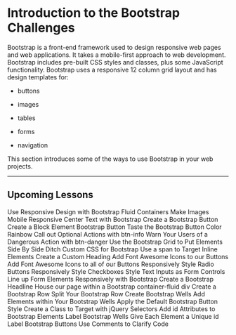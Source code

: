 # Introduction to the Bootstrap Challenges

Bootstrap is a front-end framework used to design responsive web pages and web applications. It takes a mobile-first approach to web development. Bootstrap includes pre-built CSS styles and classes, plus some JavaScript functionality. Bootstrap uses a responsive 12 column grid layout and has design templates for:

- buttons

- images

- tables

- forms

- navigation

This section introduces some of the ways to use Bootstrap in your web projects.

---

## Upcoming Lessons

Use Responsive Design with Bootstrap Fluid Containers
Make Images Mobile Responsive
Center Text with Bootstrap
Create a Bootstrap Button
Create a Block Element Bootstrap Button
Taste the Bootstrap Button Color Rainbow
Call out Optional Actions with btn-info
Warn Your Users of a Dangerous Action with btn-danger
Use the Bootstrap Grid to Put Elements Side By Side
Ditch Custom CSS for Bootstrap
Use a span to Target Inline Elements
Create a Custom Heading
Add Font Awesome Icons to our Buttons
Add Font Awesome Icons to all of our Buttons
Responsively Style Radio Buttons
Responsively Style Checkboxes
Style Text Inputs as Form Controls
Line up Form Elements Responsively with Bootstrap
Create a Bootstrap Headline
House our page within a Bootstrap container-fluid div
Create a Bootstrap Row
Split Your Bootstrap Row
Create Bootstrap Wells
Add Elements within Your Bootstrap Wells
Apply the Default Bootstrap Button Style
Create a Class to Target with jQuery Selectors
Add id Attributes to Bootstrap Elements
Label Bootstrap Wells
Give Each Element a Unique id
Label Bootstrap Buttons
Use Comments to Clarify Code